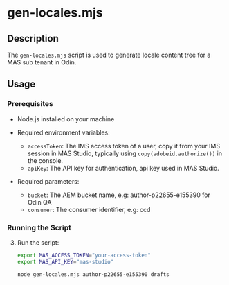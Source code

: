 # gen-locales.mjs

## Description

The `gen-locales.mjs` script is used to generate locale content tree for a MAS sub tenant in Odin.

## Usage

### Prerequisites

- Node.js installed on your machine

- Required environment variables:

    - `accessToken`: The IMS access token of a user, copy it from your IMS session in MAS Studio, typically using `copy(adobeid.authorize())` in the console.
    - `apiKey`: The API key for authentication, api key used in MAS Studio.

- Required parameters:
    - `bucket`: The AEM bucket name, e.g: author-p22655-e155390 for Odin QA
    - `consumer`: The consumer identifier, e.g: ccd

### Running the Script

3. Run the script:

    ```sh
    export MAS_ACCESS_TOKEN="your-access-token"
    export MAS_API_KEY="mas-studio"

    node gen-locales.mjs author-p22655-e155390 drafts
    ```
